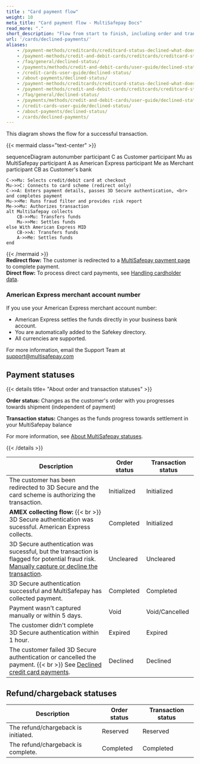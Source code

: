 ```yaml
---
title : "Card payment flow"
weight: 10
meta_title: "Card payment flow - MultiSafepay Docs"
read_more: "."
short_description: "Flow from start to finish, including order and transaction status changes"
url: '/cards/declined-payments/'
aliases: 
    - /payment-methods/creditcards/creditcard-status-declined-what-does-this-mean-/
    - /payment-methods/credit-and-debit-cards/creditcards/creditcard-status-declined-what-does-this-mean-/
    - /faq/general/declined-status/
    - /payments/methods/credit-and-debit-cards/user-guide/declined-status/
    - /credit-cards-user-guide/declined-status/
    - /about-payments/declined-status/
    - /payment-methods/creditcards/creditcard-status-declined-what-does-this-mean-/
    - /payment-methods/credit-and-debit-cards/creditcards/creditcard-status-declined-what-does-this-mean-/
    - /faq/general/declined-status/
    - /payments/methods/credit-and-debit-cards/user-guide/declined-status/
    - /credit-cards-user-guide/declined-status/
    - /about-payments/declined-status/
    - /cards/declined-payments/
---
```


This diagram shows the flow for a successful transaction.

{{< mermaid class="text-center" >}}

sequenceDiagram
    autonumber
    participant C as Customer
    participant Mu as MultiSafepay
    participant A as American Express
    participant Me as Merchant
    participant CB as Customer's bank

    C->>Mu: Selects credit/debit card at checkout
    Mu->>C: Connects to card scheme (redirect only)
    C->>A: Enters payment details, passes 3D Secure authentication, <br> and completes payment
    Mu->>Me: Runs fraud filter and provides risk report
    Me->>Mu: Authorizes transaction
    alt MultiSafepay collects
        CB->>Mu: Transfers funds 
        Mu->>Me: Settles funds
    else With American Express MID
        CB->>A: Transfers funds
        A->>Me: Settles funds
    end
    
{{< /mermaid >}}
&nbsp;  
**Redirect flow:** The customer is redirected to a [MultiSafepay payment page](/payment-pages/) to complete payment.  
**Direct flow:** To process direct card payments, see [Handling cardholder data](/features/handling-cardholder-data/).

### American Express merchant account number

If you use your American Express merchant account number:
    
- American Express settles the funds directly in your business bank account.
- You are automatically added to the Safekey directory. 
- All currencies are supported.  
  
For more information, email the Support Team at <support@multisafepay.com>

## Payment statuses

{{< details title= "About order and transaction statuses" >}}

**Order status:** Changes as the customer's order with you progresses towards shipment (independent of payment)

**Transaction status:** Changes as the funds progress towards settlement in your MultiSafepay balance

For more information, see [About MultiSafepay statuses](/about-payments/multisafepay-statuses/).

{{< /details >}}

| Description | Order status | Transaction status |
|---|---|---|
| The customer has been redirected to 3D Secure and the card scheme is authorizing the transaction. | Initialized | Initialized |
| **AMEX collecting flow:** {{< br >}} 3D Secure authentication was sucessful. American Express collects. | Completed | Initialized |
| 3D Secure authentication was sucessful, but the transaction is flagged for potential fraud risk. [Manually capture or decline the transaction](/about-payments/uncleared-transactions/). | Uncleared | Uncleared |
| 3D Secure authentication successful and MultiSafepay has collected payment. | Completed | Completed |
| Payment wasn't captured manually or within 5 days. | Void | Void/Cancelled |
| The customer didn't complete 3D Secure authentication within 1 hour. | Expired | Expired |
| The customer failed 3D Secure authentication or cancelled the payment. {{< br >}} See [Declined credit card payments](/about-payments/declined-status/). | Declined | Declined   |

## Refund/chargeback statuses

| Description | Order status | Transaction status |
|---|---|---|
| The refund/chargeback is initiated. | Reserved    | Reserved   |
| The refund/chargeback is complete.  | Completed      | Completed   |